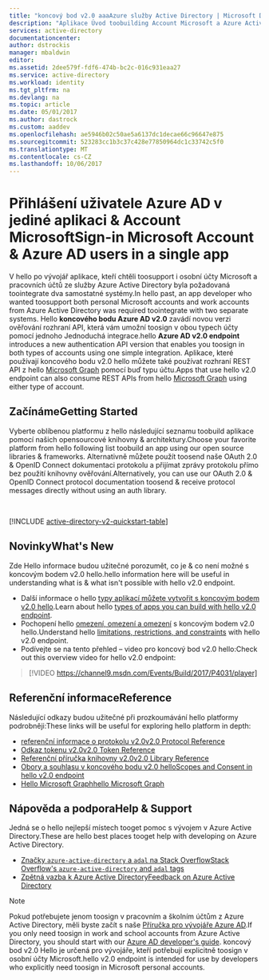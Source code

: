```yaml
---
title: "koncový bod v2.0 aaaAzure služby Active Directory | Microsoft Docs"
description: "Aplikace Úvod toobuilding Account Microsoft a Azure Active Directory přihlášení."
services: active-directory
documentationcenter: 
author: dstrockis
manager: mbaldwin
editor: 
ms.assetid: 2dee579f-fdf6-474b-bc2c-016c931eaa27
ms.service: active-directory
ms.workload: identity
ms.tgt_pltfrm: na
ms.devlang: na
ms.topic: article
ms.date: 05/01/2017
ms.author: dastrock
ms.custom: aaddev
ms.openlocfilehash: ae5946b02c50ae5a6137dc1decae66c96647e875
ms.sourcegitcommit: 523283cc1b3c37c428e77850964dc1c33742c5f0
ms.translationtype: MT
ms.contentlocale: cs-CZ
ms.lasthandoff: 10/06/2017
---
```

# <a name="sign-in-microsoft-account--azure-ad-users-in-a-single-app"></a><span data-ttu-id="8f66b-103">Přihlášení uživatele Azure AD v jediné aplikaci & Account Microsoft</span><span class="sxs-lookup"><span data-stu-id="8f66b-103">Sign-in Microsoft Account & Azure AD users in a single app</span></span>
<span data-ttu-id="8f66b-104">V hello po vývojář aplikace, kteří chtěli toosupport i osobní účty Microsoft a pracovních účtů ze služby Azure Active Directory byla požadovaná toointegrate dva samostatné systémy.</span><span class="sxs-lookup"><span data-stu-id="8f66b-104">In hello past, an app developer who wanted toosupport both personal Microsoft accounts and work accounts from Azure Active Directory was required toointegrate with two separate systems.</span></span>  <span data-ttu-id="8f66b-105">Hello **koncového bodu Azure AD v2.0** zavádí novou verzi ověřování rozhraní API, která vám umožní toosign v obou typech účty pomocí jednoho Jednoduchá integrace.</span><span class="sxs-lookup"><span data-stu-id="8f66b-105">hello **Azure AD v2.0 endpoint** introduces a new authentication API version that enables you toosign in both types of accounts using one simple integration.</span></span>  <span data-ttu-id="8f66b-106">Aplikace, které používají koncového bodu v2.0 hello můžete také používat rozhraní REST API z hello [Microsoft Graph](https://graph.microsoft.io) pomocí buď typu účtu.</span><span class="sxs-lookup"><span data-stu-id="8f66b-106">Apps that use hello v2.0 endpoint can also consume REST APIs from hello [Microsoft Graph](https://graph.microsoft.io) using either type of account.</span></span>

## <a name="getting-started"></a><span data-ttu-id="8f66b-107">Začínáme</span><span class="sxs-lookup"><span data-stu-id="8f66b-107">Getting Started</span></span>
<span data-ttu-id="8f66b-108">Vyberte oblíbenou platformu z hello následující seznamu toobuild aplikace pomocí našich opensourcové knihovny & architektury.</span><span class="sxs-lookup"><span data-stu-id="8f66b-108">Choose your favorite platform from hello following list toobuild an app using our open source libraries & frameworks.</span></span>  <span data-ttu-id="8f66b-109">Alternativně můžete použít toosend naše OAuth 2.0 & OpenID Connect dokumentaci protokolu a přijímat zprávy protokolu přímo bez použití knihovny ověřování.</span><span class="sxs-lookup"><span data-stu-id="8f66b-109">Alternatively, you can use our OAuth 2.0 & OpenID Connect protocol documentation toosend & receive protocol messages directly without using an auth library.</span></span>

<br />

[!INCLUDE [active-directory-v2-quickstart-table](../../../includes/active-directory-v2-quickstart-table.md)]

## <a name="whats-new"></a><span data-ttu-id="8f66b-110">Novinky</span><span class="sxs-lookup"><span data-stu-id="8f66b-110">What's New</span></span>
<span data-ttu-id="8f66b-111">Zde Hello informace budou užitečné porozumět, co je & co není možné s koncovým bodem v2.0 hello.</span><span class="sxs-lookup"><span data-stu-id="8f66b-111">hello information here will be useful in understanding what is & what isn't possible with hello v2.0 endpoint.</span></span>

* <span data-ttu-id="8f66b-112">Další informace o hello [typy aplikací můžete vytvořit s koncovým bodem v2.0 hello](active-directory-v2-flows.md).</span><span class="sxs-lookup"><span data-stu-id="8f66b-112">Learn about hello [types of apps you can build with hello v2.0 endpoint](active-directory-v2-flows.md).</span></span>
* <span data-ttu-id="8f66b-113">Pochopení hello [omezení, omezení a omezení](active-directory-v2-limitations.md) s koncovým bodem v2.0 hello.</span><span class="sxs-lookup"><span data-stu-id="8f66b-113">Understand hello [limitations, restrictions, and constraints](active-directory-v2-limitations.md) with hello v2.0 endpoint.</span></span>
* <span data-ttu-id="8f66b-114">Podívejte se na tento přehled – video pro koncový bod v2.0 hello:</span><span class="sxs-lookup"><span data-stu-id="8f66b-114">Check out this overview video for hello v2.0 endpoint:</span></span>

>[!VIDEO https://channel9.msdn.com/Events/Build/2017/P4031/player]

## <a name="reference"></a><span data-ttu-id="8f66b-115">Referenční informace</span><span class="sxs-lookup"><span data-stu-id="8f66b-115">Reference</span></span>
<span data-ttu-id="8f66b-116">Následující odkazy budou užitečné při prozkoumávání hello platformy podrobněji:</span><span class="sxs-lookup"><span data-stu-id="8f66b-116">These links will be useful for exploring hello platform in depth:</span></span>

* [<span data-ttu-id="8f66b-117">referenční informace o protokolu v2.0</span><span class="sxs-lookup"><span data-stu-id="8f66b-117">v2.0 Protocol Reference</span></span>](active-directory-v2-protocols.md)
* [<span data-ttu-id="8f66b-118">Odkaz tokenu v2.0</span><span class="sxs-lookup"><span data-stu-id="8f66b-118">v2.0 Token Reference</span></span>](active-directory-v2-tokens.md)
* [<span data-ttu-id="8f66b-119">Referenční příručka knihovny v2.0</span><span class="sxs-lookup"><span data-stu-id="8f66b-119">v2.0 Library Reference</span></span>](active-directory-v2-libraries.md)
* [<span data-ttu-id="8f66b-120">Obory a souhlasu v koncového bodu v2.0 hello</span><span class="sxs-lookup"><span data-stu-id="8f66b-120">Scopes and Consent in hello v2.0 endpoint</span></span>](active-directory-v2-scopes.md)
* [<span data-ttu-id="8f66b-121">Hello Microsoft Graph</span><span class="sxs-lookup"><span data-stu-id="8f66b-121">hello Microsoft Graph</span></span>](https://graph.microsoft.io)

## <a name="help--support"></a><span data-ttu-id="8f66b-122">Nápověda a podpora</span><span class="sxs-lookup"><span data-stu-id="8f66b-122">Help & Support</span></span>
<span data-ttu-id="8f66b-123">Jedná se o hello nejlepší místech tooget pomoc s vývojem v Azure Active Directory.</span><span class="sxs-lookup"><span data-stu-id="8f66b-123">These are hello best places tooget help with developing on Azure Active Directory.</span></span>

* [<span data-ttu-id="8f66b-124">Značky `azure-active-directory` a `adal` na Stack Overflow</span><span class="sxs-lookup"><span data-stu-id="8f66b-124">Stack Overflow's `azure-active-directory` and `adal` tags</span></span>](http://stackoverflow.com/questions/tagged/azure-active-directory+or+adal)
* [<span data-ttu-id="8f66b-125">Zpětná vazba k Azure Active Directory</span><span class="sxs-lookup"><span data-stu-id="8f66b-125">Feedback on Azure Active Directory</span></span>](https://feedback.azure.com/forums/169401-azure-active-directory/category/164757-developer-experiences)


> [!NOTE]
> <span data-ttu-id="8f66b-126">Pokud potřebujete jenom toosign v pracovním a školním účtům z Azure Active Directory, měli byste začít s naše [Příručka pro vývojáře Azure AD](active-directory-developers-guide.md).</span><span class="sxs-lookup"><span data-stu-id="8f66b-126">If you only need toosign in work and school accounts from Azure Active Directory, you should start with our [Azure AD developer's guide](active-directory-developers-guide.md).</span></span>  <span data-ttu-id="8f66b-127">koncový bod v2.0 Hello je určená pro vývojáře, kteří potřebují explicitně toosign v osobní účty Microsoft.</span><span class="sxs-lookup"><span data-stu-id="8f66b-127">hello v2.0 endpoint is intended for use by developers who explicitly need toosign in Microsoft personal accounts.</span></span>

